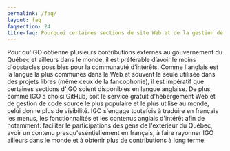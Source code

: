 ```yaml
---
permalink: /faq/
layout: faq
faqsection: 24
titre-faq: Pourquoi certaines sections du site Web et de la gestion de code source sont-elles en anglais?
---
```


Pour qu'IGO obtienne plusieurs contributions externes au gouvernement du Québec et ailleurs dans le monde, il est préférable d’avoir le moins d'obstacles possibles pour la communauté d'intérêts. Comme l'anglais est la langue la plus communes dans le Web et souvent la seule utilisée dans des projets libres (même ceux de la fancophonie), il est impératif que certaines sections d'IGO soient disponibles en langue anglaise. De plus, comme IGO a choisi GitHub, soit le service gratuit d'hébergement Web et de gestion de code source le plus populaire et le plus utilisé au monde, celui donne plus de visibilité. IGO s'engage toutefois à traduire en français les menus, les fonctionnalités et les contenus anglais d'intérêt afin de notamment: faciliter le participations des gens de l'extérieur du Québec, avoir un contenu presqu'esentiellement en français, à faire rayonner IGO ailleurs dans le monde et à obtenir plus de contributions à long terme.
